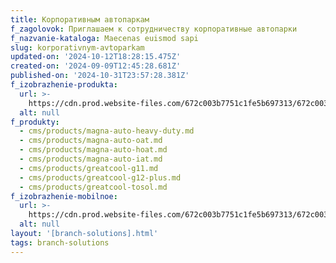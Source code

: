 ```yaml
---
title: Корпоративным автопаркам
f_zagolovok: Приглашаем к сотрудничеству корпоративные автопарки
f_nazvanie-kataloga: Maecenas euismod sapi
slug: korporativnym-avtoparkam
updated-on: '2024-10-12T18:28:15.475Z'
created-on: '2024-09-09T12:45:28.681Z'
published-on: '2024-10-31T23:57:28.381Z'
f_izobrazhenie-produkta:
  url: >-
    https://cdn.prod.website-files.com/672c003b7751c1fe5b697313/672c003b7751c1fe5b6974e8_auto.jpg
  alt: null
f_produkty:
  - cms/products/magna-auto-heavy-duty.md
  - cms/products/magna-auto-oat.md
  - cms/products/magna-auto-hoat.md
  - cms/products/magna-auto-iat.md
  - cms/products/greatcool-g11.md
  - cms/products/greatcool-g12-plus.md
  - cms/products/greatcool-tosol.md
f_izobrazhenie-mobilnoe:
  url: >-
    https://cdn.prod.website-files.com/672c003b7751c1fe5b697313/672c003b7751c1fe5b6974d4_auto.jpg
  alt: null
layout: '[branch-solutions].html'
tags: branch-solutions
---
```



